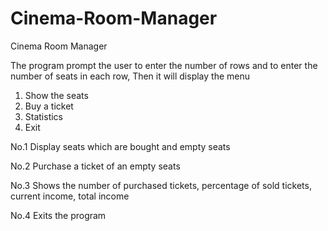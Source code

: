 # Cinema-Room-Manager
Cinema Room Manager

The program prompt the user to enter the number of rows and to enter the number of seats in each row,
Then it will display the menu

1. Show the seats
2. Buy a ticket
3. Statistics
0. Exit 

No.1 
Display seats which are bought and empty seats

No.2 
Purchase a ticket of an empty seats

No.3
Shows the number of purchased tickets, percentage of sold tickets, current income, total income

No.4
Exits the program
